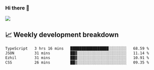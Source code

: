 ### Hi there 👋
<img align="center" src="https://github-readme-stats.vercel.app/api?username=Tumao727&show_icons=true&hide_title=true&theme=dracula" />


## 📈 Weekly development breakdown
<!--START_SECTION:waka-->

```txt
TypeScript   3 hrs 16 mins   █████████████████░░░░░░░░   68.59 %
JSON         31 mins         ██▓░░░░░░░░░░░░░░░░░░░░░░   11.14 %
Ezhil        31 mins         ██▓░░░░░░░░░░░░░░░░░░░░░░   10.91 %
CSS          26 mins         ██▒░░░░░░░░░░░░░░░░░░░░░░   09.35 %
```

<!--END_SECTION:waka-->